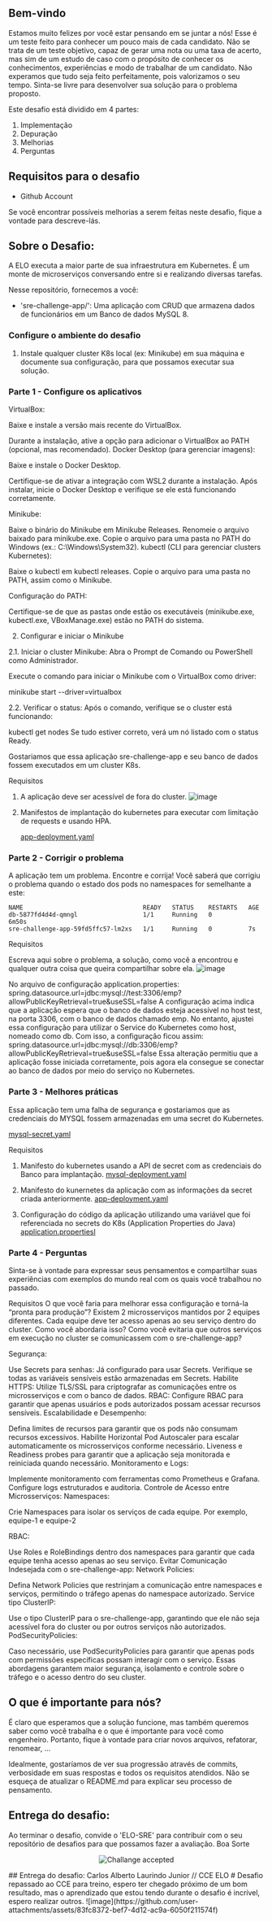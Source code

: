 
## Bem-vindo

Estamos muito felizes por você estar pensando em se juntar a nós! Esse é um teste feito para conhecer um pouco mais de cada candidato. Não se trata de um teste objetivo, capaz de gerar uma nota ou uma taxa de acerto, mas sim de um estudo de caso com o propósito de conhecer os conhecimentos, experiências e modo de trabalhar de um candidato. Não experamos que tudo seja feito perfeitamente, pois valorizamos o seu tempo. Sinta-se livre para desenvolver sua solução para o problema proposto.

Este desafio está dividido em 4 partes:

1. Implementação
2. Depuração
3. Melhorias
4. Perguntas

## Requisitos para o desafio

- Github Account

Se você encontrar possíveis melhorias a serem feitas neste desafio, fique a vontade para descreve-lás.

## Sobre o Desafio:

A ELO executa a maior parte de sua infraestrutura em Kubernetes. É um monte de microserviços conversando entre si e realizando diversas tarefas.

Nesse repositório, fornecemos a você:

- 'sre-challenge-app/': Uma aplicação com CRUD que armazena dados de funcionários em um Banco de dados MySQL 8.

### Configure o ambiente do desafio

1. Instale qualquer cluster K8s local (ex: Minikube) em sua máquina e documente sua configuração, para que possamos executar sua solução.

### Parte 1 - Configure os aplicativos

VirtualBox:

Baixe e instale a versão mais recente do VirtualBox.

Durante a instalação, ative a opção para adicionar o VirtualBox ao PATH (opcional, mas recomendado).
Docker Desktop (para gerenciar imagens):

Baixe e instale o Docker Desktop.

Certifique-se de ativar a integração com WSL2 durante a instalação.
Após instalar, inicie o Docker Desktop e verifique se ele está funcionando corretamente.

Minikube:

Baixe o binário do Minikube em Minikube Releases.
Renomeie o arquivo baixado para minikube.exe.
Copie o arquivo para uma pasta no PATH do Windows (ex.: C:\Windows\System32).
kubectl (CLI para gerenciar clusters Kubernetes):

Baixe o kubectl em kubectl releases.
Copie o arquivo para uma pasta no PATH, assim como o Minikube.

Configuração do PATH:

Certifique-se de que as pastas onde estão os executáveis (minikube.exe, kubectl.exe, VBoxManage.exe) estão no PATH do sistema.

2. Configurar e iniciar o Minikube

2.1. Iniciar o cluster Minikube:
Abra o Prompt de Comando ou PowerShell como Administrador.

Execute o comando para iniciar o Minikube com o VirtualBox como driver:

minikube start --driver=virtualbox

2.2. Verificar o status:
Após o comando, verifique se o cluster está funcionando:

kubectl get nodes
Se tudo estiver correto, verá um nó listado com o status Ready.

Gostariamos que essa aplicação sre-challenge-app e seu banco de dados fossem executados em um cluster K8s.

Requisitos

1. A aplicação deve ser acessível de fora do cluster.
   ![image](https://github.com/user-attachments/assets/de178dee-18ea-4fc9-8d14-399895334cec)

3. Manifestos de implantação do kubernetes para executar com limitação de requests e usando HPA.

   [app-deployment.yaml](app-deployment.yaml)

### Parte 2 - Corrigir o problema

A aplicação tem um problema. Encontre e corrija! Você saberá que corrigiu o problema quando o estado dos pods no namespaces for semelhante a este:

```
NAME                                 READY   STATUS    RESTARTS   AGE
db-5877fd4d4d-qmngl                  1/1     Running   0          6m50s
sre-challenge-app-59fd5ffc57-lm2xs   1/1     Running   0          7s
```

Requisitos

Escreva aqui sobre o problema, a solução, como você a encontrou e qualquer outra coisa que queira compartilhar sobre ela.
![image](https://github.com/user-attachments/assets/cc1a248d-d1a4-4586-b71f-3abe0181977d)

No arquivo de configuração application.properties:
spring.datasource.url=jdbc:mysql://test:3306/emp?allowPublicKeyRetrieval=true&useSSL=false
A configuração acima indica que a aplicação espera que o banco de dados esteja acessível no host test, na porta 3306, com o banco de dados chamado emp.
No entanto, ajustei essa configuração para utilizar o Service do Kubernetes como host, nomeado como db. Com isso, a configuração ficou assim:
spring.datasource.url=jdbc:mysql://db:3306/emp?allowPublicKeyRetrieval=true&useSSL=false
Essa alteração permitiu que a aplicação fosse iniciada corretamente, pois agora ela consegue se conectar ao banco de dados por meio do serviço no Kubernetes.

### Parte 3 - Melhores práticas

Essa aplicação tem uma falha de segurança e gostariamos que as credenciais do MYSQL fossem armazenadas em uma secret do Kubernetes.

[mysql-secret.yaml](mysql-secret.yaml)
   
Requisitos
1. Manifesto do kubernetes usando a API de secret com as credenciais do Banco para implantação.
   [mysql-deployment.yaml](mysql-deployment.yaml)
   
3. Manifesto do kunernetes da aplicação com as informações da secret criada anteriormente.
    [app-deployment.yaml](app-deployment.yaml)
   
2. Configuração do código da aplicação utilizando uma variável que foi referenciada no secrets do K8s (Application Properties do Java)
   [application.propertiesl](application.properties)


### Parte 4 - Perguntas

Sinta-se à vontade para expressar seus pensamentos e compartilhar suas experiências com exemplos do mundo real com os quais você trabalhou no passado.

Requisitos
O que você faria para melhorar essa configuração e torná-la “pronta para produção”?
Existem 2 microsserviços mantidos por 2 equipes diferentes. Cada equipe deve ter acesso apenas ao seu serviço dentro do cluster. Como você abordaria isso?
Como você evitaria que outros serviços em execução no cluster se comunicassem com o sre-challenge-app?

Segurança:

Use Secrets para senhas: Já configurado para usar Secrets. Verifique se todas as variáveis sensíveis estão armazenadas em Secrets.
Habilite HTTPS: Utilize TLS/SSL para criptografar as comunicações entre os microsserviços e com o banco de dados.
RBAC: Configure RBAC para garantir que apenas usuários e pods autorizados possam acessar recursos sensíveis.
Escalabilidade e Desempenho:

Defina limites de recursos para garantir que os pods não consumam recursos excessivos.
Habilite Horizontal Pod Autoscaler para escalar automaticamente os microsserviços conforme necessário.
Liveness e Readiness probes para garantir que a aplicação seja monitorada e reiniciada quando necessário.
Monitoramento e Logs:

Implemente monitoramento com ferramentas como Prometheus e Grafana.
Configure logs estruturados e auditoria.
Controle de Acesso entre Microsserviços:
Namespaces:

Crie Namespaces para isolar os serviços de cada equipe. Por exemplo, equipe-1 e equipe-2

RBAC:

Use Roles e RoleBindings dentro dos namespaces para garantir que cada equipe tenha acesso apenas ao seu serviço.
Evitar Comunicação Indesejada com o sre-challenge-app:
Network Policies:

Defina Network Policies que restrinjam a comunicação entre namespaces e serviços, permitindo o tráfego apenas do namespace autorizado.
Service tipo ClusterIP:

Use o tipo ClusterIP para o sre-challenge-app, garantindo que ele não seja acessível fora do cluster ou por outros serviços não autorizados.
PodSecurityPolicies:

Caso necessário, use PodSecurityPolicies para garantir que apenas pods com permissões específicas possam interagir com o serviço.
Essas abordagens garantem maior segurança, isolamento e controle sobre o tráfego e o acesso dentro do seu cluster.


## O que é importante para nós?

É claro que esperamos que a solução funcione, mas também queremos saber como você trabalha e o que é importante para você como engenheiro. Portanto, fique à vontade para criar novos arquivos, refatorar, renomear, ...

Idealmente, gostaríamos de ver sua progressão através de commits, verbosidade em suas respostas e todos os requisitos atendidos. Não se esqueça de atualizar o README.md para explicar seu processo de pensamento.

## Entrega do desafio:

Ao terminar o desafio, convide o 'ELO-SRE' para contribuir com o seu repositório de desafios para que possamos fazer a avaliação. Boa Sorte

<p align="center">
  <img src="ca.jpg" alt="Challange accepted" />
</p>
## Entrega do desafio: Carlos Alberto Laurindo Junior // CCE ELO 
# Desafio repassado ao CCE para treino, espero ter chegado próximo de um bom resultado, mas o aprendizado que estou tendo durante o desafio é incrível, espero realizar outros.
![image](https://github.com/user-attachments/assets/83fc8372-bef7-4d12-ac9a-6050f211574f)
